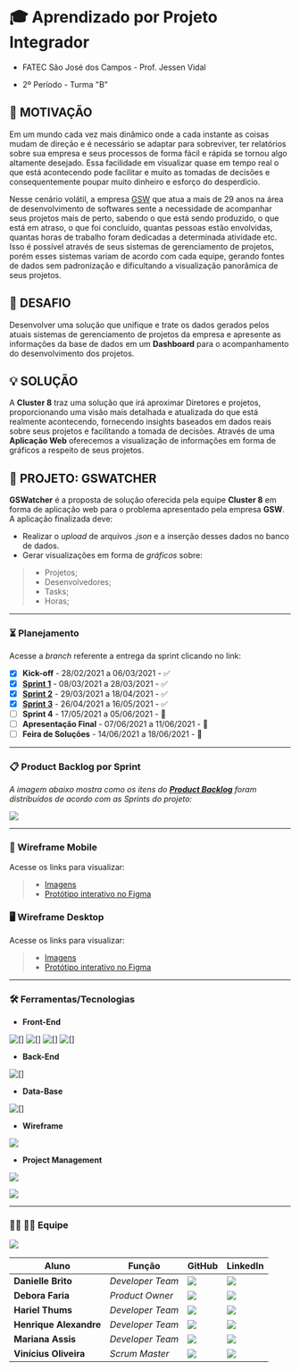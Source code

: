 # 🎓 Aprendizado por Projeto Integrador
* FATEC São José dos Campos - Prof. Jessen Vidal

* 2º Período - Turma "B"

## 💬 MOTIVAÇÃO
Em um mundo cada vez mais dinâmico onde a cada instante as coisas mudam de direção e é necessário se adaptar para sobreviver, ter relatórios sobre sua empresa e seus processos de forma fácil e rápida se tornou algo altamente desejado. Essa facilidade em visualizar quase em tempo real o que está acontecendo pode facilitar e muito as tomadas de decisões e consequentemente poupar muito dinheiro e esforço do desperdício.  

Nesse cenário volátil, a empresa [GSW](https://www.gsw.com.br/) que atua a mais de 29 anos na área de desenvolvimento de softwares sente a necessidade de acompanhar seus projetos mais de perto, sabendo o que está sendo produzido, o que está em atraso, o que foi concluído, quantas pessoas estão envolvidas, quantas horas de trabalho foram dedicadas a determinada atividade etc. Isso é possível através de seus sistemas de gerenciamento de projetos, porém esses sistemas variam de acordo com cada equipe, gerando fontes de dados sem padronização e dificultando a visualização panorâmica de seus projetos.

## 🎯 DESAFIO
Desenvolver uma solução que unifique e trate os dados gerados pelos atuais sistemas de gerenciamento de projetos da empresa e apresente as informações da base de dados em um __Dashboard__ para o acompanhamento do desenvolvimento dos projetos.

## 💡 SOLUÇÃO
A __Cluster 8__ traz uma solução que irá aproximar Diretores e projetos, proporcionando uma visão mais detalhada e atualizada do que está realmente acontecendo, fornecendo insights baseados em dados reais sobre seus projetos e facilitando a tomada de decisões. Através de uma __Aplicação Web__ oferecemos a visualização de informações em forma de gráficos a respeito de seus projetos. 

## 📝 PROJETO: GSWATCHER 
__GSWatcher__ é a proposta de solução oferecida pela equipe __Cluster 8__ em forma de aplicação web para o problema apresentado pela empresa __GSW__. A aplicação finalizada deve:

* Realizar o *upload* de arquivos *.json* e a inserção desses dados no banco de dados.
* Gerar visualizações em forma de *gráficos* sobre:
> * Projetos;
> * Desenvolvedores;
> * Tasks;
> * Horas;

-------------------------------------------------------------------------------------------------------------------------------------------------------------------

### ⏳ Planejamento

Acesse a *branch* referente a entrega da sprint clicando no link:

* [x] __Kick-off__ - 28/02/2021 a 06/03/2021 - ✅
* [x] [__Sprint 1__](https://github.com/vinicius-hso/api-fatec-2s-gswatcher/tree/Sprint-1) - 08/03/2021 a 28/03/2021 - ✅
* [x] [__Sprint 2__](https://github.com/vinicius-hso/api-fatec-2s-gswatcher/tree/Sprint-2) - 29/03/2021 a 18/04/2021 - ✅
* [x] [__Sprint 3__](https://github.com/vinicius-hso/api-fatec-2s-gswatcher/tree/Sprint-3) - 26/04/2021 a 16/05/2021 - ✅
* [ ] __Sprint 4__ - 17/05/2021 a 05/06/2021 - 🚧
* [ ] __Apresentação Final__ - 07/06/2021 a 11/06/2021 - 🚧
* [ ] __Feira de Soluções__ - 14/06/2021 a 18/06/2021 - 🚧

-------------------------------------------------------------------------------------------------------------------------------------------------------------------

### 📋 Product Backlog por Sprint

*A imagem abaixo mostra como os itens do [__Product Backlog__](https://github.com/vinicius-hso/api-fatec-2s-gswatcher/blob/Sprint-1/documentation/%2303_product_backlog.pdf) foram distribuídos de acordo com as Sprints do projeto:*

![](https://github.com/vinicius-hso/api-fatec-2s-gswatcher/blob/Sprint-1/Images/product-backlog-4.png)

-------------------------------------------------------------------------------------------------------------------------------------------------------------------

### 📱 Wireframe Mobile

Acesse os links para visualizar:

> * [Imagens](https://github.com/vinicius-hso/api-fatec-2s-gswatcher/tree/Sprint-1/Wireframe/Mobile)
> * [Protótipo interativo no Figma](https://www.figma.com/proto/HlvBPe52pr9g2V8ZiUIkPn/Wireframe-Mobile?node-id=1%3A2&scaling=scale-down&page-id=0%3A1)

### 🖥️ Wireframe Desktop

Acesse os links para visualizar:

> * [Imagens](https://github.com/vinicius-hso/api-fatec-2s-gswatcher/tree/Sprint-1/Wireframe/Desktop)
> * [Protótipo interativo no Figma](https://www.figma.com/proto/PfWwvxaXMKOjZhFJ6jK0qD/GSWatcher-Desktop?node-id=1%3A10&scaling=scale-down-width&page-id=0%3A1)
 
-------------------------------------------------------------------------------------------------------------------------------------------------------------------

### 🛠️ Ferramentas/Tecnologias

* __Front-End__

![[]](https://img.shields.io/badge/HTML5-E34F26?style=for-the-badge&logo=html5&logoColor=white) ![[]](https://img.shields.io/badge/CSS3-1572B6?style=for-the-badge&logo=css3&logoColor=white) ![[]](https://img.shields.io/badge/JavaScript-323330?style=for-the-badge&logo=javascript&logoColor=F7DF1E) ![[]](https://img.shields.io/badge/Vue.js-35495E?style=for-the-badge&logo=vue.js&logoColor=4FC08D)

* __Back-End__

![[]](https://img.shields.io/badge/Node.js-43853D?style=for-the-badge&logo=node.js&logoColor=white)

* __Data-Base__

![[]](https://img.shields.io/badge/PostgreSQL-316192?style=for-the-badge&logo=postgresql&logoColor=white)

* __Wireframe__

![](https://github.com/vinicius-hso/api-fatec-2s-gswatcher/blob/Sprint-1/Images/figma_logo.png)

* __Project Management__

![](https://github.com/vinicius-hso/api-fatec-2s-gswatcher/blob/Sprint-1/Images/jira_software.png)

![](https://github.com/vinicius-hso/api-fatec-2s-gswatcher/blob/Sprint-1/Images/ms_project.png)

-------------------------------------------------------------------------------------------------------------------------------------------------------------------

### 👨‍💻 👩‍💻 Equipe

![](https://github.com/vinicius-hso/api-fatec-2s-gswatcher/blob/main/Docs/Images/cluster8_logo.png)

| Aluno            | Função           | GitHub                                                         | LinkedIn                                              |
| ---------------- | ---------------- | -------------------------------------------------------------- | ----------------------------------------------------- |
|__Danielle Brito__  | *Developer Team*  | [![](https://bit.ly/3f9Xo0P)](https://github.com/DanielleBritoEvangelista)| [![](https://bit.ly/2P1ZogM)](https://bit.ly/2OCwbci) |
|__Debora Faria__  | *Product Owner*  | [![](https://bit.ly/3f9Xo0P)](https://github.com/deborafaria01)| [![](https://bit.ly/2P1ZogM)](https://bit.ly/2QwcT8R) |
|__Hariel Thums__  | *Developer Team* | [![](https://bit.ly/3f9Xo0P)](https://github.com/HarielThums)  | [![](https://bit.ly/2P1ZogM)](https://bit.ly/3f9bjUH) |
|__Henrique Alexandre__| *Developer Team* | [![](https://bit.ly/3f9Xo0P)](https://bit.ly/3skFVGG)      | [![](https://bit.ly/2P1ZogM)](https://bit.ly/397ULc3) |
|__Mariana Assis__ | *Developer Team* | [![](https://bit.ly/3f9Xo0P)](https://github.com/mariana299)   | [![](https://bit.ly/2P1ZogM)](https://bit.ly/3foKv3d) |
|__Vinícius Oliveira__| *Scrum Master*| [![](https://bit.ly/3f9Xo0P)](https://github.com/vinicius-hso) | [![](https://bit.ly/2P1ZogM)](https://bit.ly/3fdl0BE) |
